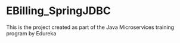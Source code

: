 # EBilling_SpringJDBC
This is the project created as part of the Java Microservices training program by Edureka
